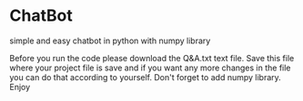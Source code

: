 # ChatBot
simple and easy chatbot in python with numpy library 


Before you run the code please download the Q&A.txt text file. Save this file where your project file is save and if you want any more changes in the file you can do that according to yourself. Don't forget to add numpy library. Enjoy 
